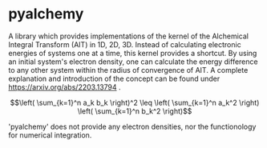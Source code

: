 # pyalchemy
A library which provides implementations of the kernel of the Alchemical Integral Transform (AIT) in 1D, 2D, 3D. Instead of calculating electronic energies of systems one at a time, this kernel provides a shortcut. By using an initial system's electron density, one can calculate the energy difference to any other system within the radius of convergence of AIT. A complete explanation and introduction of the concept can be found under https://arxiv.org/abs/2203.13794 .

$$\left( \sum_{k=1}^n a_k b_k \right)^2 \leq \left( \sum_{k=1}^n a_k^2 \right) \left( \sum_{k=1}^n b_k^2 \right)$$

'pyalchemy' does not provide any electron densities, nor the functionology for numerical integration.
